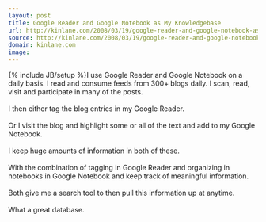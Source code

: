 ```yaml
---
layout: post
title: Google Reader and Google Notebook as My Knowledgebase
url: http://kinlane.com/2008/03/19/google-reader-and-google-notebook-as-my-knowledgebase/
source: http://kinlane.com/2008/03/19/google-reader-and-google-notebook-as-my-knowledgebase/
domain: kinlane.com
image: 
---
```

{% include JB/setup %}I use Google Reader and Google Notebook on a daily basis.  I read and consume feeds from 300+ blogs daily.  I scan, read, visit and participate in many of the posts. <br /><br />I then either tag the blog entries in my Google Reader.<br /><br />Or I visit the blog and highlight some or all of the text and add to my Google Notebook.<br /><br />I keep huge amounts of information in both of these. <br /><br />With the combination of tagging in Google Reader and organizing in notebooks in Google Notebook and keep track of meaningful information.<br /><br />Both give me a search tool to then pull this information up at anytime.<br /><br />What a great database.